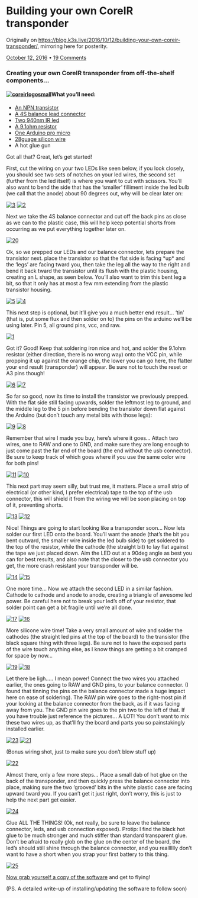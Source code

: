 # Building your own CoreIR transponder

Originally on https://blog.k3s.live/2016/10/12/building-your-own-coreir-transponder/, mirroring here for posterity.

[October 12, 2016](https://mrickert.com/building-your-own-coreir-transponder/) • [19 Comments](https://mrickert.com/building-your-own-coreir-transponder/#comments)

### Creating your own CoreIR transponder from off-the-shelf components…

#### [![coreirlogosmall](https://mrickert.com/wp-content/uploads/2016/10/coreirlogosmall.png)](https://mrickert.com/wp-content/uploads/2016/10/coreirlogosmall.png)What you’ll need:

*   [An NPN transistor](https://www.digikey.com/product-detail/en/fairchild-semiconductor/PN2222ATFR/PN2222AD26ZCT-ND/459004)
*   [A 4S balance lead connector](https://www.digikey.com/product-detail/en/jst-sales-america-inc/B5B-XH-A(LF)(SN)/455-2270-ND/1530483)
*   [Two 940nm IR led](https://www.digikey.com/product-detail/en/lumex-opto-components-inc/OED-EL-1L2/67-1001-ND/270797)
*   [A 9.1ohm resistor](https://www.digikey.com/product-detail/en/vishay-dale/CRCW25129R10JNEG/541-9.1XCT-ND/1178532)
*   [One Arduino pro micro](http://www.banggood.com/Pro-Micro-5V-16M-Mini-Leonardo-Microcontroller-Development-Board-For-Arduino-p-1077675.html?rmmds=buy)
*   [28guage silicon wire](http://www.banggood.com/1M-8101214161820222426-AWG-Silicone-Wire-SR-Wire-p-921159.html?rmmds=search)
*   A hot glue gun

Got all that? Great, let’s get started!

First, cut the wiring on your two LEDs like seen below, if you look closely, you should see two sets of notches on your led wires, the second set (further from the led itself) is where you want to cut with scissors. You’ll also want to bend the side that has the ‘smaller’ filliment inside the led bulb (we call that the anode) about 90 degrees out, why will be clear later on:

[![3](https://mrickert.com/wp-content/uploads/2016/10/3-1.jpg)](https://mrickert.com/wp-content/uploads/2016/10/3-1.jpg)
[![2](https://mrickert.com/wp-content/uploads/2016/10/2-1.jpg)](https://mrickert.com/wp-content/uploads/2016/10/2-1.jpg)

Next we take the 4S balance connector and cut off the back pins as close as we can to the plastic case, this will help keep potential shorts from occurring as we put everything together later on.

[![20](https://mrickert.com/wp-content/uploads/2016/10/20.jpg)](https://mrickert.com/wp-content/uploads/2016/10/20.jpg)

Ok, so we prepped our LEDs and our balance connector, lets prepare the transistor next. place the transistor so that the flat side is facing \*up\* and the ‘legs’ are facing tward you, then take the leg all the way to the right and bend it back tward the transistor until its flush with the plastic housing, creating an L shape, as seen below. You’ll also want to trim this bent leg a bit, so that it only has at most a few mm extending from the plastic transistor housing.

[![5](https://mrickert.com/wp-content/uploads/2016/10/5.jpg)](https://mrickert.com/wp-content/uploads/2016/10/5.jpg)
[![4](https://mrickert.com/wp-content/uploads/2016/10/4.jpg)](https://mrickert.com/wp-content/uploads/2016/10/4.jpg)

This next step is optional, but it’ll give you a much better end result… ‘tin’ (that is, put some flux and then solder on to) the pins on the arduino we’ll be using later. Pin 5, all ground pins, vcc, and raw.

[![1](https://mrickert.com/wp-content/uploads/2016/10/1.jpg)](https://mrickert.com/wp-content/uploads/2016/10/1.jpg)

Got it? Good! Keep that soldering iron nice and hot, and solder the 9.1ohm resistor (either direction, there is no wrong way) onto the VCC pin, while propping it up against the orange chip, the lower you can go here, the flatter your end result (transponder) will appear. Be sure not to touch the reset or A3 pins though!

[![6](https://mrickert.com/wp-content/uploads/2016/10/6.jpg)](https://mrickert.com/wp-content/uploads/2016/10/6.jpg)
[![7](https://mrickert.com/wp-content/uploads/2016/10/7.jpg)](https://mrickert.com/wp-content/uploads/2016/10/7.jpg)

So far so good, now its time to install the transistor we previously prepped. With the flat side still facing upwards, solder the leftmost leg to ground, and the middle leg to the 5 pin before bending the transistor down flat against the Arduino (but don’t touch any metal bits with those legs):

[![9](https://mrickert.com/wp-content/uploads/2016/10/9.jpg)](https://mrickert.com/wp-content/uploads/2016/10/9.jpg)
[![8](https://mrickert.com/wp-content/uploads/2016/10/8.jpg)](https://mrickert.com/wp-content/uploads/2016/10/8.jpg)

Remember that wire I made you buy, here’s where it goes… Attach two wires, one to RAW and one to GND, and make sure they are long enough to just come past the far end of the board (the end without the usb connector). Be sure to keep track of which goes where if you use the same color wire for both pins!

[![11](https://mrickert.com/wp-content/uploads/2016/10/11.jpg)](https://mrickert.com/wp-content/uploads/2016/10/11.jpg)
[![10](https://mrickert.com/wp-content/uploads/2016/10/10.jpg)](https://mrickert.com/wp-content/uploads/2016/10/10.jpg)

This next part may seem silly, but trust me, it matters. Place a small strip of electrical (or other kind, I prefer electrical) tape to the top of the usb connector, this will shield it from the wiring we will be soon placing on top of it, preventing shorts.

[![13](https://mrickert.com/wp-content/uploads/2016/10/13.jpg)](https://mrickert.com/wp-content/uploads/2016/10/13.jpg)
[![12](https://mrickert.com/wp-content/uploads/2016/10/12.jpg)](https://mrickert.com/wp-content/uploads/2016/10/12.jpg)

Nice! Things are going to start looking like a transponder soon… Now lets solder our first LED onto the board. You’ll want the anode (that’s the bit you bent outward, the smaller wire inside the led bulb side) to get soldered to the top of the resistor, while the cathode (the straight bit) to lay flat against the tape we just placed down. Aim the LED out at a 90deg angle as best you can for best results, and also note that the closer to the usb connector you get, the more crash resistant your transponder will be.

[![14](https://mrickert.com/wp-content/uploads/2016/10/14.jpg)](https://mrickert.com/wp-content/uploads/2016/10/14.jpg)
[![15](https://mrickert.com/wp-content/uploads/2016/10/15.jpg)](https://mrickert.com/wp-content/uploads/2016/10/15.jpg)

One more time… Now we attach the second LED in a similar fashion. Cathode to cathode and anode to anode, creating a triangle of awesome led power. Be careful here not to break your led’s off of your resistor, that solder point can get a bit fragile until we’re all done.

[![17](https://mrickert.com/wp-content/uploads/2016/10/17.jpg)](https://mrickert.com/wp-content/uploads/2016/10/17.jpg)
[![16](https://mrickert.com/wp-content/uploads/2016/10/16.jpg)](https://mrickert.com/wp-content/uploads/2016/10/16.jpg)

More silicone wire time! Take a very small amount of wire and solder the cathodes (the straight led pins at the top of the board) to the transistor (the black square thing with three legs). Be sure not to have the exposed parts of the wire touch anything else, as I know things are getting a bit cramped for space by now…

[![19](https://mrickert.com/wp-content/uploads/2016/10/19.jpg)](https://mrickert.com/wp-content/uploads/2016/10/19.jpg)
[![18](https://mrickert.com/wp-content/uploads/2016/10/18.jpg)](https://mrickert.com/wp-content/uploads/2016/10/18.jpg)

Let there be ligh….. I mean power! Connect the two wires you attached earlier, the ones going to RAW and GND pins, to your balance connector. (I found that tinning the pins on the balance connector made a huge impact here on ease of soldering). The RAW pin wire goes to the right-most pin if your looking at the balance connector from the back, as if it was facing away from you. The GND pin wire goes to the pin two to the left of that. If you have trouble just reference the pictures… A LOT! You don’t want to mix these two wires up, as that’ll fry the board and parts you so painstakingly installed earlier.

[![23](https://mrickert.com/wp-content/uploads/2016/10/23.jpg)](https://mrickert.com/wp-content/uploads/2016/10/23.jpg)
[![21](https://mrickert.com/wp-content/uploads/2016/10/21.jpg)](https://mrickert.com/wp-content/uploads/2016/10/21.jpg)

(Bonus wiring shot, just to make sure you don’t blow stuff up)

[![22](https://mrickert.com/wp-content/uploads/2016/10/22.jpg)](https://mrickert.com/wp-content/uploads/2016/10/22.jpg)

Almost there, only a few more steps… Place a small dab of hot glue on the back of the transponder, and then quickly press the balance connector into place, making sure the two ‘grooved’ bits in the white plastic case are facing upward tward you. If you can’t get it just right, don’t worry, this is just to help the next part get easier.

[![24](https://mrickert.com/wp-content/uploads/2016/10/24.jpg)](https://mrickert.com/wp-content/uploads/2016/10/24.jpg)

Glue ALL THE THINGS! (Ok, not really, be sure to leave the balance connector, leds, and usb connection exposed). Protip: I find the black hot glue to be much stronger and much stiffer than standard transparent glue. Don’t be afraid to really glob on the glue on the center of the board, the led’s should still shine through the balance connector, and you realllllly don’t want to have a short when you strap your first battery to this thing.

[![25](https://mrickert.com/wp-content/uploads/2016/10/25.jpg)](https://mrickert.com/wp-content/uploads/2016/10/25.jpg)

[Now grab yourself a copy of the software](https://github.com/RaceFPV/CoreIR) and get to flying!

(PS. A detailed write-up of installing/updating the software to follow soon)